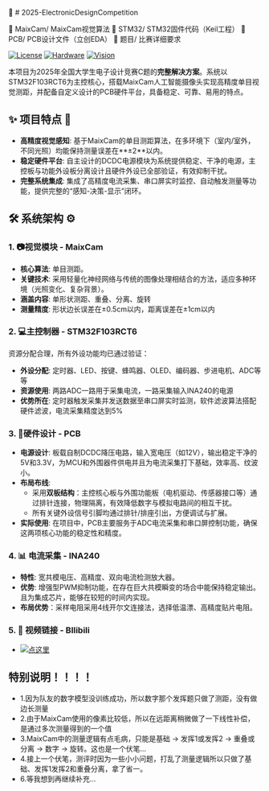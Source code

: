 🔬 # 2025-ElectronicDesignCompetition

📁 MaixCam/              MaixCam视觉算法
📁 STM32/                STM32固件代码（Keil工程）
📁 PCB/                  PCB设计文件（立创EDA）
📁 题目/                 比赛详细要求

[![License](https://img.shields.io/badge/License-MIT-blue.svg)](LICENSE)
[![Hardware](https://img.shields.io/badge/Hardware-STMF103RCT6-00979D.svg)](https://www.st.com/)
[![Vision](https://img.shields.io/badge/Vision-MaixCam-0078D7.svg)](https://maixcam.sipeed.com/)

本项目为2025年全国大学生电子设计竞赛C题的**完整解决方案**。系统以STM32F103RCT6为主控核心，搭载MaixCam人工智能摄像头实现高精度单目视觉测距，并配备自定义设计的PCB硬件平台，具备稳定、可靠、易用的特点。

## ✨ 项目特点 🚀
- **高精度视觉感知**: 基于MaixCam的单目测距算法，在多环境下（室内/室外，不同光照）均能保持测量误差在**±2**以内。
- **稳定硬件平台**: 自主设计的DCDC电源模块为系统提供稳定、干净的电源，主控板与功能外设板分离设计且硬件外设已全部验证，有效抑制干扰。
- **完整系统集成**: 集成了高精度电流采集、串口屏实时监控、自动触发测量等功能，提供完整的“感知-决策-显示”闭环。

## 🛠️ 系统架构 ⚙️
### 1. 📷视觉模块 - MaixCam
- **核心算法**: 单目测距。
- **关键技术**: 采用轻量化神经网络与传统的图像处理相结合的方法，适应多种环境（光照变化、复杂背景）。
- **涵盖内容**: 单形状测距、重叠、分离、旋转
- **测量精度**: 形状边长误差在±0.5cm以内，距离误差在±1cm以内
  
### 2. 💻主控制器 - STM32F103RCT6
资源分配合理，所有外设功能均已通过验证：
- **外设分配**: 定时器、LED、按键、蜂鸣器、OLED、编码器、步进电机、ADC等等
- **资源使用**: 两路ADC一路用于采集电流，一路采集输入INA240的电源
- **优势所在**: 定时器触发采集并发送数据至串口屏实时监测，软件滤波算法搭配硬件滤波，电流采集精度达到5%

### 3. 🔋硬件设计 - PCB
- **电源设计**: 板载自制DCDC降压电路，输入宽电压（如12V），输出稳定干净的5V和3.3V，为MCU和外围器件供电并且为电流采集打下基础，效率高、纹波小。
- **布局布线**: 
  - 采用**双板结构**：主控核心板与外围功能板（电机驱动、传感器接口等）通过排针连接，物理隔离，有效降低数字与模拟电路间的相互干扰。
  - 所有关键外设信号引脚均通过排针/排座引出，方便调试与扩展。
- **实际使用**: 在项目中，PCB主要服务于ADC电流采集和串口屏控制功能，确保这两项核心功能的稳定性和精度。

### 4. 📊 电流采集 - INA240
- **特性**: 宽共模电压、高精度、双向电流检测放大器。
- **优势**: 增强型PWM抑制功能，在存在巨大共模瞬变的场合中能保持稳定输出。且为集成芯片，能够在较短的时间内实现。
- **布局优势**：采样电阻采用4线开尔文连接法，选择低温漂、高精度贴片电阻。

### 5. 🎥 视频链接 - BIlibili
-  [![点这里](https://img.shields.io/badge/Bilibili-点这里-00A1D6)](https://www.bilibili.com/video/BV12Ca4zSEBL)
## 特别说明！！！！
- 1.因为队友的数字模型没训练成功，所以数字那个发挥题只做了测距，没有做边长测量
- 2.由于MaixCam使用的像素比较低，所以在远距离稍微做了一下线性补偿，是通过多次测量得到的一个值
- 3.MaixCam中的测量逻辑有点毛病，只能是基础 → 发挥1或发挥2 → 重叠或分离 → 数字 → 旋转。这也是一个伏笔...
- 4.接上一个伏笔，测评时因为一些小小问题，打乱了测量逻辑所以只做了基础、发挥1发挥2和重叠分离，拿了省一。
- 6.等我想到再继续补充...
